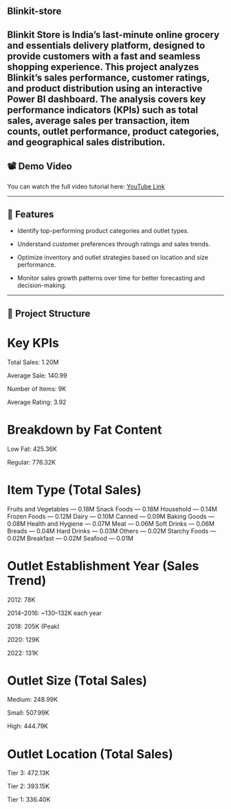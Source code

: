 ## Blinkit-store
Blinkit Store is India’s last-minute online grocery and essentials delivery platform, designed to provide customers with a fast and seamless shopping experience. This project analyzes Blinkit’s sales performance, customer ratings, and product distribution using an interactive Power BI dashboard. The analysis covers key performance indicators (KPIs) such as total sales, average sales per transaction, item counts, outlet performance, product categories, and geographical sales distribution.
---

## 📽 Demo Video
You can watch the full video tutorial here: [YouTube Link](https://www.youtube.com/watch?v=mmxVCFceQgU&t=10s)

---

## 🚀 Features
- Identify top-performing product categories and outlet types.

- Understand customer preferences through ratings and sales trends.

- Optimize inventory and outlet strategies based on location and size performance.

- Monitor sales growth patterns over time for better forecasting and decision-making.

---

## 📂 Project Structure
# Key KPIs
Total Sales: 1.20M

Average Sale: 140.99

Number of Items: 9K

Average Rating: 3.92

# Breakdown by Fat Content
Low Fat: 425.36K

Regular: 776.32K

# Item Type (Total Sales)
Fruits and Vegetables — 0.18M
Snack Foods — 0.18M
Household — 0.14M
Frozen Foods — 0.12M
Dairy — 0.10M
Canned — 0.09M
Baking Goods — 0.08M
Health and Hygiene — 0.07M
Meat — 0.06M
Soft Drinks — 0.06M
Breads — 0.04M
Hard Drinks — 0.03M
Others — 0.02M
Starchy Foods — 0.02M
Breakfast — 0.02M
Seafood — 0.01M

# Outlet Establishment Year (Sales Trend)
2012: 78K

2014–2016: ~130–132K each year

2018: 205K (Peak)

2020: 129K

2022: 131K

# Outlet Size (Total Sales)
Medium: 248.99K

Small: 507.99K

High: 444.79K

# Outlet Location (Total Sales)
Tier 3: 472.13K

Tier 2: 393.15K

Tier 1: 336.40K
